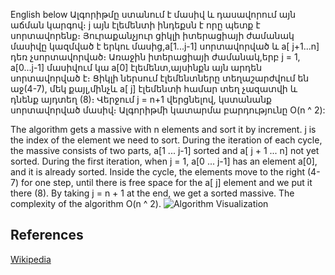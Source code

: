 English below 
Ալգորիթմը ստանում է մասիվ և դասավորում այն  աճման կարգով։
j այն էլեմենտի ինդեքսն է որը պետք է սորտավորենք։
Յուրաքանչյուր ցիկլի իտերացիայի ժամանակ մասիվը կազմված է երկու մասից,a[1...j-1] սորտավորված և a[ j+1...n] դեռ չսորտավորված։
Առաջին իտերացիայի ժամանակ,երբ j = 1, a[0...j-1] մասիվում կա a[0] էլեմենտ,այսինքն այն արդեն սորտավորված է։
Ցիկլի ներսում էլեմենտները տեղաշարժվում են աջ(4-7), մեկ քայլ,մինչև a[ j] էլեմենտի համար տեղ չազատվի և դնենք այդտեղ (8)։
Վերջում  j = n+1 վերցնելով,  կստանանք սորտավորված մասիվ։
Ալգորիթմի կատարմա բարդությունը  O(n ^ 2):

The algorithm gets a massive with n elements and  sort it by increment.
j is the index of the element we need to sort.
During the iteration of each cycle, the massive consists of two parts, a[1 ... j-1] sorted and a[ j + 1 ... n] not yet sorted.
During the first iteration, when j = 1, a[0 ... j-1] has an element a[0], and it is already sorted.
Inside the cycle, the elements move to the right (4-7) for one step, until there is free space for the a[ j] element and we put it there (8).
By taking j = n + 1 at the end, we get a sorted massive.
The complexity of the algorithm O(n ^ 2).
![Algorithm Visualization](https://upload.wikimedia.org/wikipedia/commons/0/0f/Insertion-sort-example-300px.gif)


## References

[Wikipedia](https://en.wikipedia.org/wiki/Insertion_sort)

